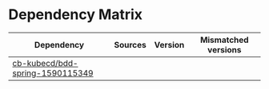 # Dependency Matrix

Dependency | Sources | Version | Mismatched versions
---------- | ------- | ------- | -------------------
[cb-kubecd/bdd-spring-1590115349](https://github.com/cb-kubecd/bdd-spring-1590115349.git) |  | []() | 
